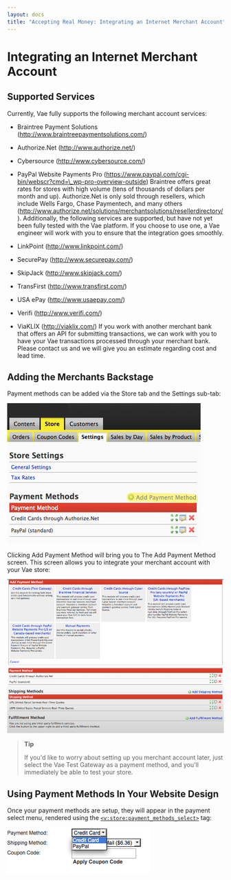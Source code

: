 ```yaml
---
layout: docs
title: "Accepting Real Money: Integrating an Internet Merchant Account"
---
```


# Integrating an Internet Merchant Account

## Supported Services

Currently, Vae fully supports the following merchant account services:

-   Braintree Payment
    Solutions (http://www.braintreepaymentsolutions.com/)

-   Authorize.Net (http://www.authorize.net/)

-   Cybersource (http://www.cybersource.com/)

-   PayPal Website Payments Pro
    (https://www.paypal.com/cgi-bin/webscr?cmd=\_wp-pro-overview-outside)
    Braintree offers great rates for stores with high volume (tens of
    thousands of dollars per month and up). Authorize.Net is only sold
    through resellers, which include Wells Fargo, Chase Paymentech, and
    many
    others (http://www.authorize.net/solutions/merchantsolutions/resellerdirectory/).
    Additionally, the following services are supported, but have not yet
    been fully tested with the Vae platform. If you choose to use one, a
    Vae engineer will work with you to ensure that the integration
    goes smoothly.

-   LinkPoint (http://www.linkpoint.com/)

-   SecurePay (http://www.securepay.com/)

-   SkipJack (http://www.skipjack.com/)

-   TransFirst (http://www.transfirst.com/)

-   USA ePay (http://www.usaepay.com/)

-   Verifi (http://www.verifi.com/)

-   ViaKLIX (http://viaklix.com/) If you work with another merchant bank
    that offers an API for submitting transactions, we can work with you
    to have your Vae transactions processed through your merchant bank.
    Please contact us and we will give you an estimate regarding cost
    and lead time.

## Adding the Merchants Backstage

Payment methods can be added via the Store tab and the Settings sub-tab:

![](/images/screenshots/ecommerce/add_payment_method.png)

Clicking Add Payment Method will bring you to The Add Payment Method
screen. This screen allows you to integrate your merchant account with
your Vae store:

![](/images/screenshots/ecommerce/add_payment_screen.png)

> **Tip**
>
> If you'd like to worry about setting up you merchant account later,
> just select the Vae Test Gateway as a payment method, and you'll
> immediately be able to test your store.

## Using Payment Methods In Your Website Design

Once your payment methods are setup, they will appear in the payment
select menu, rendered using the
[`<v:store:payment_methods_select>`](#v_store_payment_methods_select)
tag:

![](/images/screenshots/ecommerce/payment_select.png)
